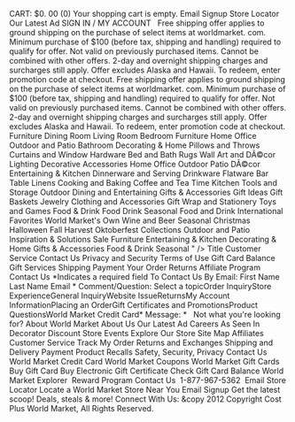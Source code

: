 CART: $0. 00 (0) Your shopping cart is empty. Email Signup Store Locator Our Latest Ad SIGN IN / MY ACCOUNT   Free shipping offer applies to ground shipping on the purchase of select items at worldmarket. com. Minimum purchase of $100 (before tax, shipping and handling) required to qualify for offer. Not valid on previously purchased items. Cannot be combined with other offers. 2-day and overnight shipping charges and surcharges still apply. Offer excludes Alaska and Hawaii. To redeem, enter promotion code at checkout. Free shipping offer applies to ground shipping on the purchase of select items at worldmarket. com. Minimum purchase of $100 (before tax, shipping and handling) required to qualify for offer. Not valid on previously purchased items. Cannot be combined with other offers. 2-day and overnight shipping charges and surcharges still apply. Offer excludes Alaska and Hawaii. To redeem, enter promotion code at checkout. Furniture Dining Room Living Room Bedroom Furniture Home Office Outdoor and Patio Bathroom Decorating & Home Pillows and Throws Curtains and Window Hardware Bed and Bath Rugs Wall Art and DÃ©cor Lighting Decorative Accessories Home Office Outdoor Patio DÃ©cor Entertaining & Kitchen Dinnerware and Serving Drinkware Flatware Bar Table Linens Cooking and Baking Coffee and Tea Time Kitchen Tools and Storage Outdoor Dining and Entertaining Gifts & Accessories Gift Ideas Gift Baskets Jewelry Clothing and Accessories Gift Wrap and Stationery Toys and Games Food & Drink Food Drink Seasonal Food and Drink International Favorites World Market's Own Wine and Beer Seasonal Christmas Halloween Fall Harvest Oktoberfest Collections Outdoor and Patio Inspiration & Solutions Sale Furniture Entertaining & Kitchen Decorating & Home Gifts & Accessories Food & Drink Seasonal " /> Title Customer Service Contact Us Privacy and Security Terms of Use Gift Card Balance Gift Services Shipping Payment Your Order Returns Affiliate Program Contact Us \*Indicates a required field To Contact Us By Email: First Name Last Name Email \* Comment/Question: Select a topicOrder InquiryStore ExperienceGeneral InquiryWebsite IssueReturnsMy Account InformationPlacing an OrderGift Certificates and PromotionsProduct QuestionsWorld Market Credit Card\* Message: \*   Not what you're looking for? About World Market About Us Our Latest Ad Careers As Seen In Decorator Discount Store Events Explore Our Store Site Map Affiliates Customer Service Track My Order Returns and Exchanges Shipping and Delivery Payment Product Recalls Safety, Security, Privacy Contact Us World Market Credit Card World Market Coupons World Market Gift Cards Buy Gift Card Buy Electronic Gift Certificate Check Gift Card Balance World Market Explorer  Reward Program Contact Us  1-877-967-5362  Email Store Locator Locate a World Market Store Near You Email Signup Get the latest scoop! Deals, steals & more! Connect With Us: &copy 2012 Copyright Cost Plus World Market, All Rights Reserved.